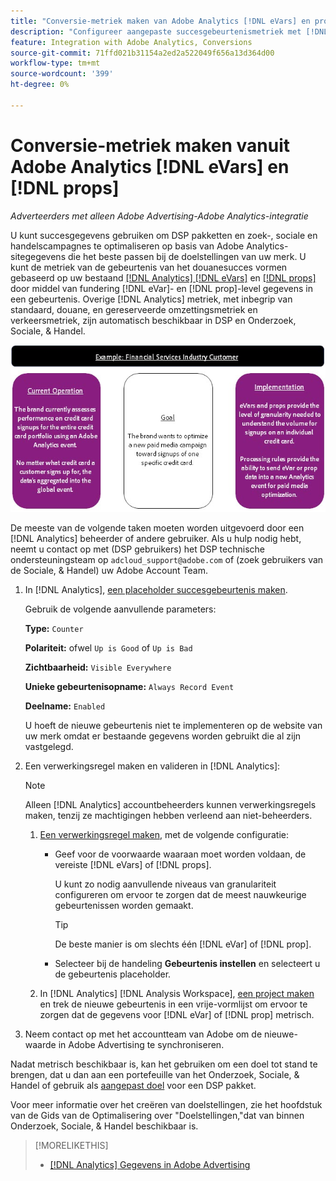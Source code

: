 ```yaml
---
title: "Conversie-metriek maken van Adobe Analytics [!DNL eVars] en props"
description: "Configureer aangepaste succesgebeurtenismetriek met [!DNL eVar]- en [!DNL prop]-level data."
feature: Integration with Adobe Analytics, Conversions
source-git-commit: 71ffd021b31154a2ed2a522049f656a13d364d00
workflow-type: tm+mt
source-wordcount: '399'
ht-degree: 0%

---
```


# Conversie-metriek maken vanuit Adobe Analytics [!DNL eVars] en [!DNL props]

*Adverteerders met alleen Adobe Advertising-Adobe Analytics-integratie*

U kunt succesgegevens gebruiken om DSP pakketten en zoek-, sociale en handelscampagnes te optimaliseren op basis van Adobe Analytics-sitegegevens die het beste passen bij de doelstellingen van uw merk. U kunt de metriek van de gebeurtenis van het douanesucces vormen gebaseerd op uw bestaand [[!DNL Analytics] [!DNL eVars]](https://experienceleague.adobe.com/docs/analytics/components/dimensions/evar.html) en [[!DNL props]](https://experienceleague.adobe.com/docs/analytics/components/dimensions/prop.html) door middel van fundering [!DNL eVar]- en [!DNL prop]-level gegevens in een gebeurtenis. Overige [!DNL Analytics] metriek, met inbegrip van standaard, douane, en gereserveerde omzettingsmetriek en verkeersmetriek, zijn automatisch beschikbaar in DSP en Onderzoek, Sociale, &amp; Handel.

![Gebruiksvoorbeeld](/help/integrations/assets/a4adc-conversion-evar-example.jpg "Gebruiksvoorbeeld")

De meeste van de volgende taken moeten worden uitgevoerd door een [!DNL Analytics] beheerder of andere gebruiker. Als u hulp nodig hebt, neemt u contact op met (DSP gebruikers) het DSP technische ondersteuningsteam op `adcloud_support@adobe.com` of (zoek gebruikers van de Sociale, &amp; Handel) uw Adobe Account Team.

1. In [!DNL Analytics], [een placeholder succesgebeurtenis maken](https://experienceleague.adobe.com/docs/analytics/admin/admin-tools/manage-report-suites/edit-report-suite/conversion-variables/success-events/success-event.html?lang=en).

   Gebruik de volgende aanvullende parameters:

   **Type:** `Counter`

   **Polariteit:**  ofwel `Up is Good` of `Up is Bad`

   **Zichtbaarheid:** `Visible Everywhere`

   **Unieke gebeurtenisopname:** `Always Record Event`

   **Deelname:** `Enabled`

   U hoeft de nieuwe gebeurtenis niet te implementeren op de website van uw merk omdat er bestaande gegevens worden gebruikt die al zijn vastgelegd.

1. Een verwerkingsregel maken en valideren in [!DNL Analytics]:

   >[!NOTE]
   >
   >Alleen [!DNL Analytics] accountbeheerders kunnen verwerkingsregels maken, tenzij ze machtigingen hebben verleend aan niet-beheerders.

   1. [Een verwerkingsregel maken](https://experienceleague.adobe.com/docs/analytics/admin/admin-tools/manage-report-suites/edit-report-suite/report-suite-general/c-processing-rules/c-processing-rules-configuration/t-processing-rules.html?lang=en), met de volgende configuratie:

      * Geef voor de voorwaarde waaraan moet worden voldaan, de vereiste [!DNL eVars] of [!DNL props].

        U kunt zo nodig aanvullende niveaus van granulariteit configureren om ervoor te zorgen dat de meest nauwkeurige gebeurtenissen worden gemaakt.

        >[!TIP]
        >
        >De beste manier is om slechts één [!DNL eVar] of [!DNL prop].

      * Selecteer bij de handeling **Gebeurtenis instellen** en selecteert u de gebeurtenis placeholder.

   1. In [!DNL Analytics] [!DNL Analysis Workspace], [een project maken](https://experienceleague.adobe.com/docs/analytics/analyze/analysis-workspace/home.html) en trek de nieuwe gebeurtenis in een vrije-vormlijst om ervoor te zorgen dat de gegevens voor [!DNL eVar] of [!DNL prop] metrisch.

1. Neem contact op met het accountteam van Adobe om de nieuwe-waarde in Adobe Advertising te synchroniseren.

Nadat metrisch beschikbaar is, kan het gebruiken om een doel tot stand te brengen, dat u dan aan een portefeuille van het Onderzoek, Sociale, &amp; Handel of gebruik als [aangepast doel](/help/dsp/optimization/custom-goal-about.md) voor een DSP pakket.

Voor meer informatie over het creëren van doelstellingen, zie het hoofdstuk van de Gids van de Optimalisering over &quot;Doelstellingen,&quot;dat van binnen Onderzoek, Sociale, &amp; Handel beschikbaar is.

>[!MORELIKETHIS]
>
>* [[!DNL Analytics] Gegevens in Adobe Advertising](/help/integrations/analytics/analytics-data-in-advertising.md)
<!--
>* [](/help/search-social-commerce/admin/conversion-metrics/ ????????)
-->